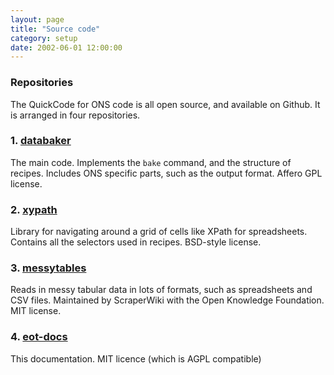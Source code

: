 ```yaml
---
layout: page
title: "Source code"
category: setup
date: 2002-06-01 12:00:00
---
```


### Repositories

The QuickCode for ONS code is all open source, and available on Github. It
is arranged in four repositories.

### 1. [databaker](https://github.com/scraperwiki/databaker)

The main code. Implements the `bake` command, and the 
structure of recipes. Includes ONS specific parts, such as the output format. Affero 
GPL license.

### 2. [xypath](https://github.com/scraperwiki/xypath)

Library for navigating around a grid of cells like XPath for spreadsheets.
Contains all the selectors used in recipes. BSD-style license.

### 3. [messytables](https://github.com/okfn/messytables)

Reads in messy tabular data in lots of formats, such as spreadsheets
and CSV files.  Maintained by ScraperWiki with the Open Knowledge Foundation.
MIT license.

### 4. [eot-docs](http://github.com/scraperwiki/eot-docs)

This documentation. MIT licence (which is AGPL compatible)
